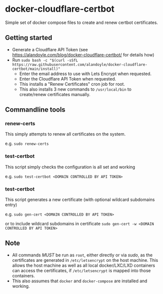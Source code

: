 # docker-cloudflare-certbot
Simple set of docker compose files to create and renew certbot certificates.

## Getting started

 - Generate a Cloudflare API Token (see https://alandoyle.com/blog/docker-cloudflare-certbot/ for details how)
 - Run `sudo bash -c "$(curl -sSfL https://raw.githubusercontent.com/alandoyle/docker-cloudflare-certbot/main/install)"`
   - Enter the email address to use with Lets Encrypt when requested.
   - Enter the Cloudflare API Token when requested.
   - This installs a "Renew Certificates" cron job for root.
   - This also installs 3 new commands to `/usr/local/bin` to create/renew certificates manually.

## Commandline tools

### renew-certs
This simply attempts to renew all certificates on the system.

e.g. `sudo renew-certs`

### test-certbot
This script simply checks the configuration is all set and working

e.g. `sudo test-certbot <DOMAIN CONTROLLED BY API TOKEN>`

### test-certbot
This script generates a new certificate (with optional wildcard subdomains entry)

e.g. `sudo gen-cert <DOMAIN CONTROLLED BY API TOKEN>`

or to include wildcard subdomains in certificate `sudo gen-cert -w <DOMAIN CONTROLLED BY API TOKEN>`

## Note

  - All commands *MUST* be run as `root`, either directly or via *sudo*, as the certificates are generated in `/etc/letsencrypt` on the host machine. This allows the host machine as well as all local docker/LXC/LXD containers can access the certificates, if `/etc/letsencrypt` is mapped into those containers.
  - This also assumes that `docker` and `docker-compose` are installed and working.

